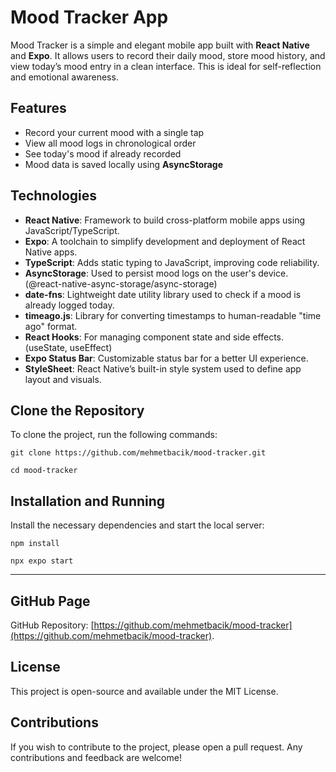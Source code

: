 # Mood Tracker App

Mood Tracker is a simple and elegant mobile app built with **React Native** and **Expo**. It allows users to record their daily mood, store mood history, and view today’s mood entry in a clean interface. This is ideal for self-reflection and emotional awareness.

## Features

- Record your current mood with a single tap
- View all mood logs in chronological order
- See today's mood if already recorded
- Mood data is saved locally using **AsyncStorage**

## Technologies

- **React Native**: Framework to build cross-platform mobile apps using JavaScript/TypeScript.
- **Expo**: A toolchain to simplify development and deployment of React Native apps.
- **TypeScript**: Adds static typing to JavaScript, improving code reliability.
- **AsyncStorage**: Used to persist mood logs on the user's device. (@react-native-async-storage/async-storage)
- **date-fns**: Lightweight date utility library used to check if a mood is already logged today.
- **timeago.js**: Library for converting timestamps to human-readable "time ago" format.
- **React Hooks**: For managing component state and side effects. (useState, useEffect)
- **Expo Status Bar**: Customizable status bar for a better UI experience.
- **StyleSheet**: React Native’s built-in style system used to define app layout and visuals.

## Clone the Repository

To clone the project, run the following commands:

```
git clone https://github.com/mehmetbacik/mood-tracker.git
```
```
cd mood-tracker
```

## Installation and Running

Install the necessary dependencies and start the local server:

```
npm install
```

```
npx expo start
```

---

## GitHub Page

GitHub Repository: [https://github.com/mehmetbacik/mood-tracker](https://github.com/mehmetbacik/mood-tracker).

## License

This project is open-source and available under the MIT License.

## Contributions

If you wish to contribute to the project, please open a pull request. Any contributions and feedback are welcome!
